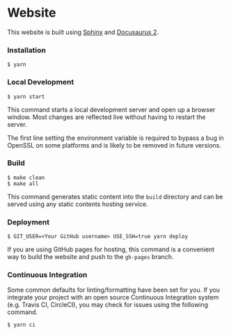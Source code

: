 # Website

This website is built using [Sphinx](https://www.sphinx-doc.org/) and [Docusaurus 2](https://v2.docusaurus.io/).

### Installation

```
$ yarn
```

### Local Development

```
$ yarn start
```

This command starts a local development server and open up a browser window. Most changes are reflected live without having to restart the server.

The first line setting the environment variable is required to bypass a bug in OpenSSL on some platforms and is likely to be removed in future versions.

### Build

```
$ make clean
$ make all
```

This command generates static content into the `build` directory and can be served using any static contents hosting service.

### Deployment

```
$ GIT_USER=<Your GitHub username> USE_SSH=true yarn deploy
```

If you are using GitHub pages for hosting, this command is a convenient way to build the website and push to the `gh-pages` branch.

### Continuous Integration

Some common defaults for linting/formatting have been set for you. If you integrate your project with an open source Continuous Integration system (e.g. Travis CI, CircleCI), you may check for issues using the following command.

```
$ yarn ci
```
